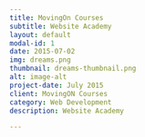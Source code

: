 ```yaml
---
title: MovingOn Courses
subtitle: Website Academy
layout: default
modal-id: 1
date: 2015-07-02
img: dreams.png
thumbnail: dreams-thumbnail.png
alt: image-alt
project-date: July 2015
client: MovingON Courses
category: Web Development
description: Website Academy

---
```

